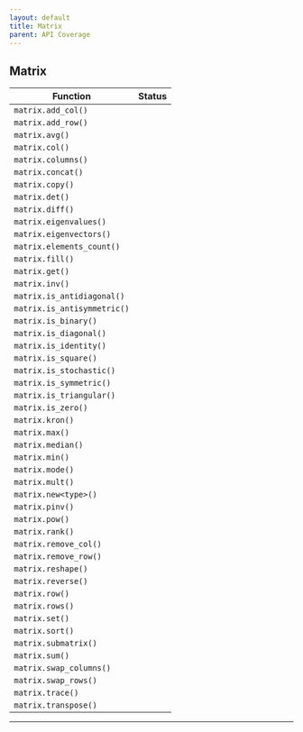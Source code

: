 ```yaml
---
layout: default
title: Matrix
parent: API Coverage
---
```


## Matrix

| Function                    | Status |
| --------------------------- | ------ |
| `matrix.add_col()`          |        |
| `matrix.add_row()`          |        |
| `matrix.avg()`              |        |
| `matrix.col()`              |        |
| `matrix.columns()`          |        |
| `matrix.concat()`           |        |
| `matrix.copy()`             |        |
| `matrix.det()`              |        |
| `matrix.diff()`             |        |
| `matrix.eigenvalues()`      |        |
| `matrix.eigenvectors()`     |        |
| `matrix.elements_count()`   |        |
| `matrix.fill()`             |        |
| `matrix.get()`              |        |
| `matrix.inv()`              |        |
| `matrix.is_antidiagonal()`  |        |
| `matrix.is_antisymmetric()` |        |
| `matrix.is_binary()`        |        |
| `matrix.is_diagonal()`      |        |
| `matrix.is_identity()`      |        |
| `matrix.is_square()`        |        |
| `matrix.is_stochastic()`    |        |
| `matrix.is_symmetric()`     |        |
| `matrix.is_triangular()`    |        |
| `matrix.is_zero()`          |        |
| `matrix.kron()`             |        |
| `matrix.max()`              |        |
| `matrix.median()`           |        |
| `matrix.min()`              |        |
| `matrix.mode()`             |        |
| `matrix.mult()`             |        |
| `matrix.new<type>()`        |        |
| `matrix.pinv()`             |        |
| `matrix.pow()`              |        |
| `matrix.rank()`             |        |
| `matrix.remove_col()`       |        |
| `matrix.remove_row()`       |        |
| `matrix.reshape()`          |        |
| `matrix.reverse()`          |        |
| `matrix.row()`              |        |
| `matrix.rows()`             |        |
| `matrix.set()`              |        |
| `matrix.sort()`             |        |
| `matrix.submatrix()`        |        |
| `matrix.sum()`              |        |
| `matrix.swap_columns()`     |        |
| `matrix.swap_rows()`        |        |
| `matrix.trace()`            |        |
| `matrix.transpose()`        |        |

---
